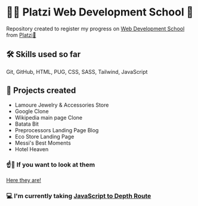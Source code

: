 # 👩‍💻 Platzi Web Development School 🏫
Repository created to register my progress on [Web Development School](https://platzi.com/escuela/escuela-web/) from [Platzi💚](https://platzi.com)

## 🛠 Skills used so far
Git, GitHub, HTML, PUG, CSS, SASS, Tailwind, JavaScript

## 🧮 Projects created
- Lamoure Jewelry & Accessories Store
- Google Clone
- Wikipedia main page Clone
- Batata Bit
- Preprocessors Landing Page Blog
- Eco Store Landing Page
- Messi's Best Moments
- Hotel Heaven

### ☝👀 If you want to look at them
[Here they are!](https://miguelkeydev.github.io/platzi-web-development-school/)

### 💻 I'm currently taking [JavaScript to Depth Route]([https://platzi.com/ruta/web-frontend/?school=_escuela_escuela-web_](https://platzi.com/ruta/web-javascript/)https://platzi.com/ruta/web-javascript/)
